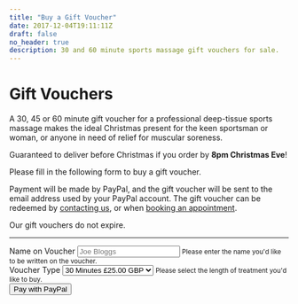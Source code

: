 ```yaml
---
title: "Buy a Gift Voucher"
date: 2017-12-04T19:11:11Z
draft: false
no_header: true
description: 30 and 60 minute sports massage gift vouchers for sale.
---
```


<div class="jumbotron">
  <h1 class="display-3">Gift Vouchers</h1>
  <p class="lead">A 30, 45 or 60 minute gift voucher for a professional deep-tissue sports massage makes the ideal Christmas present for the keen sportsman or woman, or anyone in need of relief for muscular soreness.<p>
</div>

<div class="alert alert-success" role="alert">
  Guaranteed to deliver before Christmas if you order by <strong>8pm Christmas Eve</strong>!
</div>

Please fill in the following form to buy a gift voucher.

Payment will be made by PayPal, and the gift voucher will be sent to the email address used by your PayPal account.  The gift voucher can be redeemed by <a href="/contact/">contacting us</a>, or when <a href="https://app.acuityscheduling.com/schedule.php?owner=14767332">booking an appointment</a>.

Our gift vouchers do not expire.

---

<form action="https://www.paypal.com/cgi-bin/webscr" method="post" target="_top">
  <input type="hidden" name="cmd" value="_s-xclick">
  <input type="hidden" name="hosted_button_id" value="46HCZEDRR2UKS">
  <input type="hidden" name="on1" value="Name on Voucher">
  <input type="hidden" name="on0" value="Voucher">
  <input type="hidden" name="currency_code" value="GBP">
  <div class="form-group">
    <label for="os1">Name on Voucher</label>
    <input type="text" class="form-control" name="os1" maxlength="200" required aria-describedby="nameHelp" placeholder="Joe Bloggs">
    <small id="nameHelp" class="form-text text-muted">Please enter the name you'd like to be written on the voucher.</small>
  </div>
  <div class="form-group">
    <label for="os0">Voucher Type</label>
    <select name="os0" class="form-control" aria-describedby="voucherHelp">
       <option value="30 Minutes">30 Minutes £25.00 GBP</option>
       <option value="45 Minutes">45 Minutes £35.00 GBP</option>
       <option value="60 Minutes">60 Minutes £40.00 GBP</option>
    </select>
    <small id="voucherHelp" class="form-text text-muted">Please select the length of treatment you'd like to buy.</small>
  </div>
  <div class="form-group">
    <input class="btn btn-primary" type="submit" name="submit" value="Pay with PayPal">
    <img alt="" border="0" src="https://www.paypalobjects.com/en_GB/i/scr/pixel.gif" width="1" height="1">
  </div>
</form>
